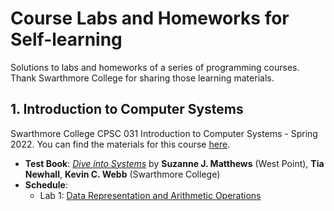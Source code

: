 # Course Labs and Homeworks for Self-learning

Solutions to labs and homeworks of a series of programming courses. Thank Swarthmore College for sharing those learning materials.

## 1. Introduction to Computer Systems

Swarthmore College CPSC 031 Introduction to Computer Systems - Spring 2022. You can find the materials for this course [here](https://www.cs.swarthmore.edu/courses/CS31/S22/).

- **Test Book**: [*Dive into Systems*](https://diveintosystems.org) by **Suzanne J. Matthews** (West Point), **Tia Newhall**, **Kevin C. Webb** (Swarthmore College)
- **Schedule**:
  - Lab 1: [Data Representation and Arithmetic Operations](https://www.cs.swarthmore.edu/courses/CS31/S22/Labs/lab01/)
